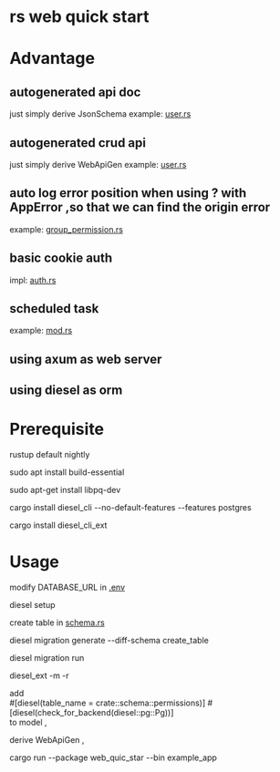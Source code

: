 # rs web quick start

# Advantage
## autogenerated api doc
just simply derive JsonSchema
example: [user.rs](src%2Fdb_models%2Fuser.rs)

## autogenerated crud api 
just simply derive WebApiGen
example: [user.rs](src%2Fdb_models%2Fuser.rs)

## auto log error position when using ? with AppError ,so that we can find the origin error
example: [group_permission.rs](src%2Fapi%2Fgroup_permission.rs)

## basic cookie auth
impl: [auth.rs](src%2Fframework%2Fauth.rs)

## scheduled task
example: [mod.rs](src%2Fscheduled_task%2Fmod.rs)

## using axum as web server

## using diesel as orm


# Prerequisite
rustup default nightly

sudo apt install build-essential

sudo apt-get install libpq-dev

cargo install diesel_cli --no-default-features --features postgres

cargo install diesel_cli_ext

# Usage

modify DATABASE_URL in [.env](..%2F.env)

diesel setup

create table in [schema.rs](schema.rs)

diesel migration generate --diff-schema create_table

diesel migration run

diesel_ext -m -r

add             
#[diesel(table_name = crate::schema::permissions)]
#[diesel(check_for_backend(diesel::pg::Pg))]        
to model ,

derive     WebApiGen ,

cargo run --package web_quic_star --bin example_app